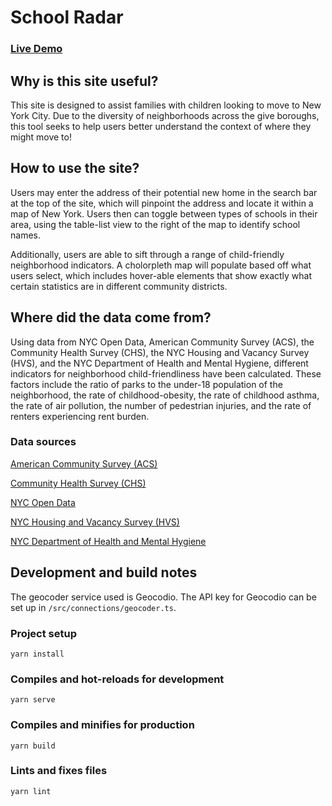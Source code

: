 # School Radar

### [Live Demo](https://taupe-tiramisu-9054e2.netlify.app/)

## Why is this site useful? 

This site is designed to assist families with children looking to move to New York City. Due to the diversity of neighborhoods across the give boroughs, this tool seeks to help users better understand the context of where they might move to!

## How to use the site?

Users may enter the address of their potential new home in the search bar at the top of the site, which will pinpoint the address and locate it within a map of New York. Users then can toggle between types of schools in their area, using the table-list view to the right of the map to identify school names. 

Additionally, users are able to sift through a range of child-friendly neighborhood indicators. A cholorpleth map will populate based off what users select, which includes hover-able elements that show exactly what certain statistics are in different community districts.

## Where did the data come from?

Using data from NYC Open Data, American Community Survey (ACS), the Community Health Survey (CHS), the NYC Housing and Vacancy Survey (HVS), and the NYC Department of Health and Mental Hygiene, different indicators for neighborhood child-friendliness have been calculated. These factors include the ratio of parks to the under-18 population of the neighborhood, the rate of childhood-obesity, the rate of childhood asthma, the rate of air pollution, the number of pedestrian injuries, and the rate of renters experiencing rent burden. 

### Data sources

[American Community Survey (ACS)](https://www.census.gov/acs/www/data/data-tables-and-tools/data-profiles/2015/)

[Community Health Survey (CHS)](https://data.cityofnewyork.us/browse?Dataset-Information_Agency=Department+of+Health+and+Mental+Hygiene+%28DOHMH%29&provenance=official) 

[NYC Open Data](https://data.cityofnewyork.us/Recreation/Parks-Properties/enfh-gkve)

[NYC Housing and Vacancy Survey (HVS)](https://www.census.gov/programs-surveys/nychvs.html )

[NYC Department of Health and Mental Hygiene](https://data.cityofnewyork.us/browse?Dataset-Information_Agency=Department+of+Health+and+Mental+Hygiene+%28DOHMH%29)


## Development and build notes
The geocoder service used is Geocodio. The API key for Geocodio can be set up in `/src/connections/geocoder.ts`.

### Project setup
```
yarn install
```

### Compiles and hot-reloads for development
```
yarn serve
```

### Compiles and minifies for production
```
yarn build
```

### Lints and fixes files
```
yarn lint
```

